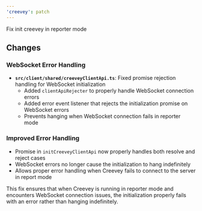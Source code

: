 ```yaml
---
'creevey': patch
---
```


Fix init creevey in reporter mode

## Changes

### WebSocket Error Handling

- **`src/client/shared/creeveyClientApi.ts`**: Fixed promise rejection handling for WebSocket initialization
  - Added `clientApiRejecter` to properly handle WebSocket connection errors
  - Added error event listener that rejects the initialization promise on WebSocket errors
  - Prevents hanging when WebSocket connection fails in reporter mode

### Improved Error Handling

- Promise in `initCreeveyClientApi` now properly handles both resolve and reject cases
- WebSocket errors no longer cause the initialization to hang indefinitely
- Allows proper error handling when Creevey fails to connect to the server in report mode

This fix ensures that when Creevey is running in reporter mode and encounters WebSocket connection issues, the initialization properly fails with an error rather than hanging indefinitely.
